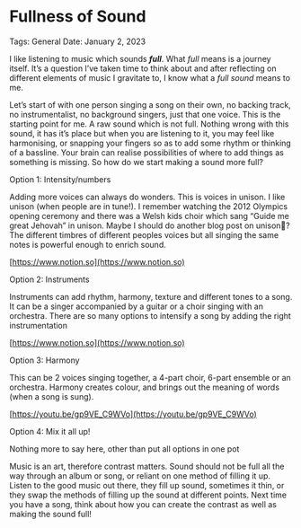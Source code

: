 # Fullness of Sound

Tags: General
Date: January 2, 2023

I like listening to music which sounds ***full***. What *full* means is a journey itself. It’s a question I’ve taken time to think about and after reflecting on different elements of music I gravitate to, I know what a *full sound* means to me. 

Let’s start of with one person singing a song on their own, no backing track, no instrumentalist, no background singers, just that one voice. This is the starting point for me. A raw sound which is not full. Nothing wrong with this sound, it has it’s place but when you are listening to it, you may feel like harmonising, or snapping your fingers so as to add some rhythm or thinking of a bassline. Your brain can realise possibilities of where to add things as something is missing. So how do we start making a sound more full?

Option 1: Intensity/numbers

Adding more voices can always do wonders. This is voices in unison. I like unison (when people are in tune!). I remember watching the 2012 Olympics opening ceremony and there was a Welsh kids choir which sang “Guide me great Jehovah” in unison. Maybe I should do another blog post on unison🤔? The different timbres of different peoples voices but all singing the same notes is powerful enough to enrich sound.

[https://www.notion.so](https://www.notion.so)

Option 2: Instruments

Instruments can add rhythm, harmony, texture and different tones to a song. It can be a singer accompanied by a guitar or a choir singing with an orchestra. There are so many options to intensify a song by adding the right instrumentation

[https://www.notion.so](https://www.notion.so)

Option 3: Harmony

This can be 2 voices singing together, a 4-part choir, 6-part ensemble or an orchestra. Harmony creates colour, and brings out the meaning of words (when a song is sung). 

[https://youtu.be/gp9VE_C9WVo](https://youtu.be/gp9VE_C9WVo)

Option 4: Mix it all up!

Nothing more to say here, other than put all options in one pot

Music is an art, therefore contrast matters. Sound should not be full all the way through an album or song, or reliant on one method of filling it up. Listen to the good music out there, they fill up sound, sometimes it thin, or they swap the methods of filling up the sound at different points. Next time you have a song, think about how you can create the contrast as well as making the sound full!